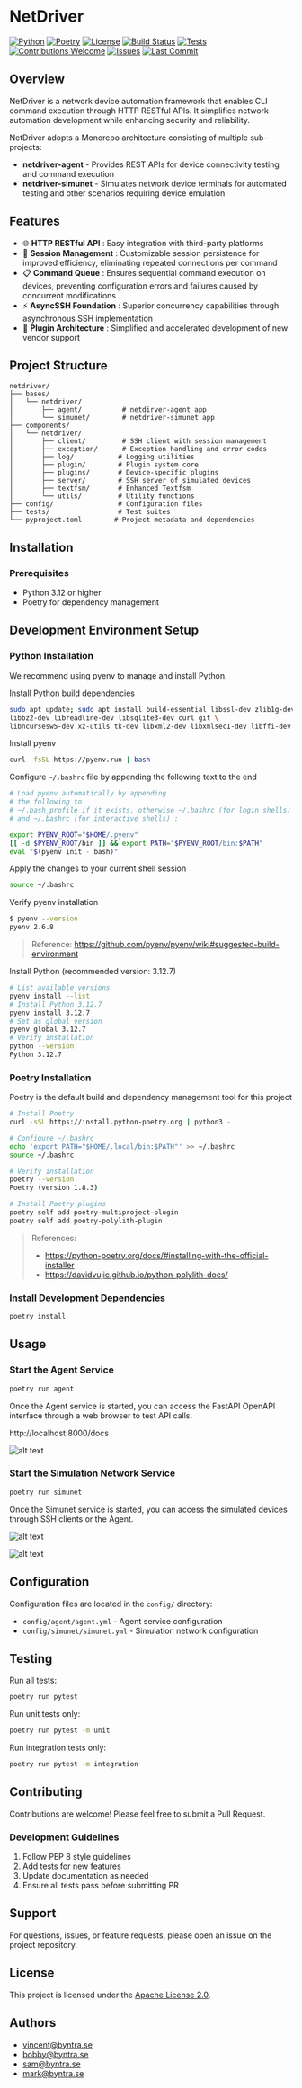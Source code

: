 # NetDriver

[![Python](https://img.shields.io/badge/Python-3.12%2B-blue.svg)](https://www.python.org/)
[![Poetry](https://img.shields.io/badge/Poetry-1.8.3-60A5FA.svg)](https://python-poetry.org/)
[![License](https://img.shields.io/badge/License-Apache_2.0-green.svg)](./LICENSE)
[![Build Status](https://img.shields.io/badge/build-passing-brightgreen.svg)]()
[![Tests](https://img.shields.io/badge/tests-passing-success.svg)]()
[![Contributions Welcome](https://img.shields.io/badge/contributions-welcome-orange.svg)]()
[![Issues](https://img.shields.io/github/issues/yourusername/netdriver)](https://github.com/yourusername/netdriver/issues)
[![Last Commit](https://img.shields.io/github/last-commit/yourusername/netdriver)](https://github.com/yourusername/netdriver/commits/main)

## Overview

NetDriver is a network device automation framework that enables CLI command execution through HTTP RESTful APIs. It simplifies network automation development while enhancing security and reliability.


NetDriver adopts a Monorepo architecture consisting of multiple sub-projects:

- **netdriver-agent** - Provides REST APIs for device connectivity testing and command execution
- **netdriver-simunet** - Simulates network device terminals for automated testing and other scenarios requiring device emulation


## Features

- 🌐 **HTTP RESTful API** : Easy integration with third-party platforms
- 🔄 **Session Management** : Customizable session persistence for improved efficiency, eliminating repeated connections per command
- 📋 **Command Queue** : Ensures sequential command execution on devices, preventing configuration errors and failures caused by concurrent modifications
- ⚡ **AsyncSSH Foundation** : Superior concurrency capabilities through asynchronous SSH implementation
- 🔌 **Plugin Architecture** : Simplified and accelerated development of new vendor support
  

## Project Structure

```
netdriver/
├── bases/ 
│   └── netdriver/
│       ├── agent/          # netdirver-agent app
│       └── simunet/        # netdriver-simunet app 
├── components/
│   └── netdriver/
│       ├── client/         # SSH client with session management 
│       ├── exception/      # Exception handling and error codes
│       ├── log/           # Logging utilities
│       ├── plugin/        # Plugin system core
│       ├── plugins/       # Device-specific plugins
│       ├── server/        # SSH server of simulated devices
│       ├── textfsm/       # Enhanced Textfsm
│       └── utils/         # Utility functions
├── config/                # Configuration files
├── tests/                 # Test suites
└── pyproject.toml        # Project metadata and dependencies
```

## Installation

### Prerequisites

- Python 3.12 or higher
- Poetry for dependency management

## Development Environment Setup

### Python Installation

We recommend using pyenv to manage and install Python.

Install Python build dependencies

```bash
sudo apt update; sudo apt install build-essential libssl-dev zlib1g-dev \
libbz2-dev libreadline-dev libsqlite3-dev curl git \
libncursesw5-dev xz-utils tk-dev libxml2-dev libxmlsec1-dev libffi-dev liblzma-dev
```

Install pyenv

```bash
curl -fsSL https://pyenv.run | bash
```

Configure `~/.bashrc` file by appending the following text to the end

```bash
# Load pyenv automatically by appending
# the following to
# ~/.bash_profile if it exists, otherwise ~/.bashrc (for login shells)
# and ~/.bashrc (for interactive shells) :

export PYENV_ROOT="$HOME/.pyenv"
[[ -d $PYENV_ROOT/bin ]] && export PATH="$PYENV_ROOT/bin:$PATH"
eval "$(pyenv init - bash)"
```

Apply the changes to your current shell session

```bash
source ~/.bashrc
```

Verify pyenv installation

```bash
$ pyenv --version
pyenv 2.6.8
```

> Reference: <https://github.com/pyenv/pyenv/wiki#suggested-build-environment>

Install Python (recommended version: 3.12.7)

```bash
# List available versions
pyenv install --list
# Install Python 3.12.7
pyenv install 3.12.7
# Set as global version
pyenv global 3.12.7
# Verify installation
python --version
Python 3.12.7
```

### Poetry Installation

Poetry is the default build and dependency management tool for this project

```bash
# Install Poetry
curl -sSL https://install.python-poetry.org | python3 -

# Configure ~/.bashrc
echo 'export PATH="$HOME/.local/bin:$PATH"' >> ~/.bashrc
source ~/.bashrc

# Verify installation
poetry --version
Poetry (version 1.8.3)

# Install Poetry plugins
poetry self add poetry-multiproject-plugin
poetry self add poetry-polylith-plugin
```

> References:
> - <https://python-poetry.org/docs/#installing-with-the-official-installer>
> - <https://davidvujic.github.io/python-polylith-docs/>

### Install Development Dependencies

```bash
poetry install
```

## Usage

### Start the Agent Service

```bash
poetry run agent
```

Once the Agent service is started, you can access the FastAPI OpenAPI interface through a web browser to test API calls.

http://localhost:8000/docs

![alt text](./docs/imgs/openapi.png)

### Start the Simulation Network Service

```bash
poetry run simunet
```

Once the Simunet service is started, you can access the simulated devices through SSH clients or the Agent.

![alt text](./docs/imgs/sim_start.png)

![alt text](./docs/imgs/sim_login.png)

## Configuration

Configuration files are located in the `config/` directory:

- `config/agent/agent.yml` - Agent service configuration
- `config/simunet/simunet.yml` - Simulation network configuration

## Testing

Run all tests:

```bash
poetry run pytest
```

Run unit tests only:

```bash
poetry run pytest -m unit
```

Run integration tests only:

```bash
poetry run pytest -m integration
```

## Contributing

Contributions are welcome! Please feel free to submit a Pull Request.

### Development Guidelines

1. Follow PEP 8 style guidelines
2. Add tests for new features
3. Update documentation as needed
4. Ensure all tests pass before submitting PR

## Support

For questions, issues, or feature requests, please open an issue on the project repository.

## License

This project is licensed under the [Apache License 2.0](LICENSE).

## Authors

- vincent@byntra.se
- bobby@byntra.se
- sam@byntra.se
- mark@byntra.se
